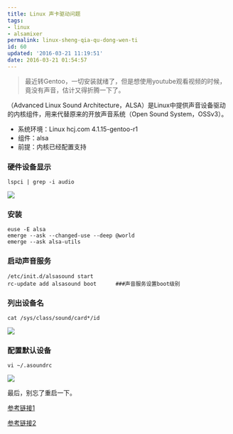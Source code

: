 ```yaml
---
title: Linux 声卡驱动问题
tags: 
- linux 
- alsamixer
permalink: linux-sheng-qia-qu-dong-wen-ti
id: 60
updated: '2016-03-21 11:19:51'
date: 2016-03-21 01:54:57
---
```


> 最近转Gentoo，一切安装就绪了，但是想使用youtube观看视频的时候，竟没有声音，估计又得折腾一下了。

（Advanced Linux Sound Architecture，ALSA）是Linux中提供声音设备驱动的内核组件，用来代替原来的开放声音系统（Open Sound System，OSSv3）。

* 系统环境：Linux hcj.com 4.1.15-gentoo-r1
* 组件：alsa
* 前提：内核已经配置支持

### 硬件设备显示
```
lspci | grep -i audio
```
![](/content/images/2016/03/--_2016-03-21_22-46-22.png)

### 安装
```
euse -E alsa
emerge --ask --changed-use --deep @world
emerge --ask alsa-utils
```

### 启动声音服务
```
/etc/init.d/alsasound start
rc-update add alsasound boot      ###声音服务设置boot级别
```

### 列出设备名
```
cat /sys/class/sound/card*/id
```
![](/content/images/2016/03/--_2016-03-22_07-16-34.png)

### 配置默认设备
```
vi ~/.asoundrc
```
![](/content/images/2016/03/--_2016-03-22_07-17-59.png)

最后，别忘了重启一下。

[参考链接1](https://wiki.archlinux.org/index.php/Advanced_Linux_Sound_Architecture)

[参考链接2](https://wiki.gentoo.org/wiki/ALSA)
